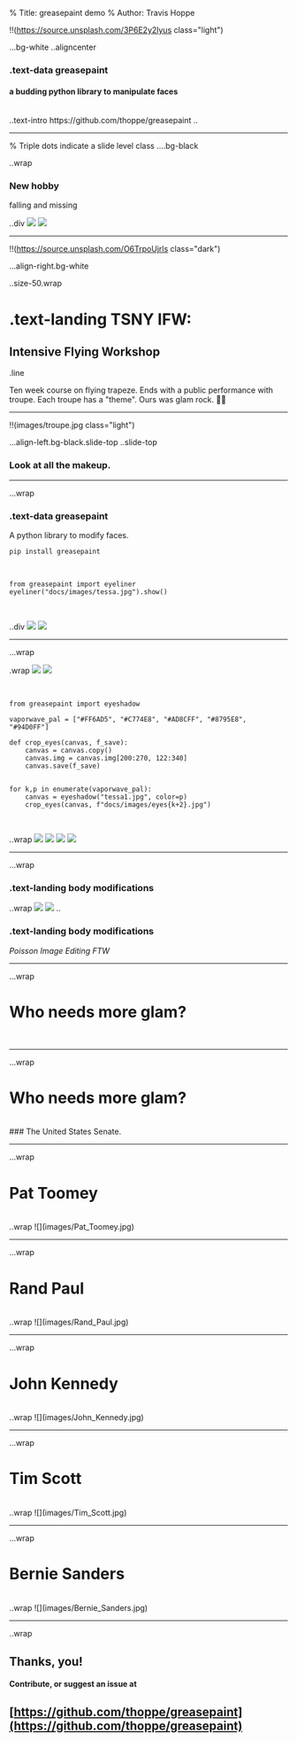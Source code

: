 % Title: greasepaint demo
% Author: Travis Hoppe

!!(https://source.unsplash.com/3P6E2y2lyus class="light")

...bg-white
..aligncenter

### .text-data **greasepaint** 
#### a budding python library to manipulate faces
<br>
..text-intro
https://github.com/thoppe/greasepaint
..

-----

% Triple dots indicate a slide level class
....bg-black

..wrap
### New hobby
falling and missing

..div ![](images/flying.jpg) ![](images/trapeze.webp)


--------

!!(https://source.unsplash.com/O6TrpoUjrls class="dark")

...align-right.bg-white 

..size-50.wrap

# .text-landing TSNY IFW:
## Intensive Flying Workshop

.line

Ten week course on flying trapeze.
Ends with a public performance with troupe.
Each troupe has a "theme".
Ours was glam rock. 👨‍🎤

-----
!!(images/troupe.jpg class="light")

...align-left.bg-black.slide-top
..slide-top
### Look at all the makeup.

-----
...wrap 
### .text-data **greasepaint**
A python library to modify faces.


    pip install greasepaint

<br>

```
from greasepaint import eyeliner
eyeliner("docs/images/tessa.jpg").show()
```
<br>

..div
![](images/tessa1_src.jpg)
![](images/tessa1_liner.jpg)


-----
...wrap 

.wrap ![](images/eyes0.jpg) ![](images/eyes1.jpg)

<br>

```
from greasepaint import eyeshadow

vaporwave_pal = ["#FF6AD5", "#C774E8", "#AD8CFF", "#8795E8", "#94D0FF"]

def crop_eyes(canvas, f_save):
    canvas = canvas.copy()
    canvas.img = canvas.img[200:270, 122:340]
    canvas.save(f_save)


for k,p in enumerate(vaporwave_pal):
    canvas = eyeshadow("tessa1.jpg", color=p)
    crop_eyes(canvas, f"docs/images/eyes{k+2}.jpg")
```
<br>

..wrap
![](images/eyes2.jpg)
![](images/eyes3.jpg)
![](images/eyes4.jpg)
![](images/eyes5.jpg)


-----
...wrap
### .text-landing **body modifications**
..wrap
![](images/tessa1_src.jpg)  ![](images/tessa1_third_eye.png)
..
### .text-landing **body modifications**

_Poisson Image Editing FTW_

-----
...wrap
# Who needs more glam?
<br>

-----

...wrap
# Who needs more glam?
<br>
### The United States Senate.

-----

...wrap
# Pat Toomey
<br>
..wrap ![](images/Pat_Toomey.jpg)

-----

...wrap
# Rand Paul
<br>
..wrap ![](images/Rand_Paul.jpg)

-----

...wrap
# John Kennedy
<br>
..wrap ![](images/John_Kennedy.jpg)

-----

...wrap
# Tim Scott
<br>
..wrap ![](images/Tim_Scott.jpg)

-----

...wrap
# Bernie Sanders
<br>
..wrap ![](images/Bernie_Sanders.jpg)

-----

..wrap

## **Thanks, you!**
#### Contribute, or suggest an issue at
## [https://github.com/thoppe/greasepaint](https://github.com/thoppe/greasepaint)


